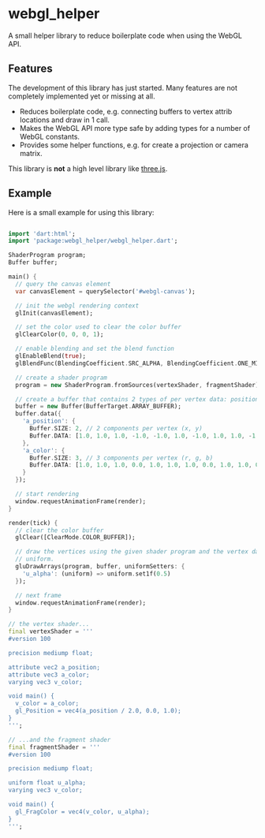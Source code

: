 # webgl_helper

A small helper library to reduce boilerplate code when using the WebGL API.

## Features

The development of this library has just started. Many features are not completely implemented yet or missing at all.

- Reduces boilerplate code, e.g. connecting buffers to vertex attrib locations and draw in 1 call.
- Makes the WebGL API more type safe by adding types for a number of WebGL constants.
- Provides some helper functions, e.g. for create a projection or camera matrix.

This library is **not** a high level library like [three.js](http://threejs.org).

## Example

Here is a small example for using this library:

```dart

import 'dart:html';
import 'package:webgl_helper/webgl_helper.dart';

ShaderProgram program;
Buffer buffer;

main() {
  // query the canvas element
  var canvasElement = querySelector('#webgl-canvas');

  // init the webgl rendering context
  glInit(canvasElement);

  // set the color used to clear the color buffer
  glClearColor(0, 0, 0, 1);

  // enable blending and set the blend function
  glEnableBlend(true);
  glBlendFunc(BlendingCoefficient.SRC_ALPHA, BlendingCoefficient.ONE_MINUS_SRC_ALPHA);

  // create a shader program
  program = new ShaderProgram.fromSources(vertexShader, fragmentShader);

  // create a buffer that contains 2 types of per vertex data: positions and colors
  buffer = new Buffer(BufferTarget.ARRAY_BUFFER);
  buffer.data({
    'a_position': {
      Buffer.SIZE: 2, // 2 components per vertex (x, y)
      Buffer.DATA: [1.0, 1.0, 1.0, -1.0, -1.0, 1.0, -1.0, 1.0, 1.0, -1.0, -1.0, -1.0]
    },
    'a_color': {
      Buffer.SIZE: 3, // 3 components per vertex (r, g, b)
      Buffer.DATA: [1.0, 1.0, 1.0, 0.0, 1.0, 1.0, 1.0, 0.0, 1.0, 1.0, 0.0, 1.0, 0.0, 1.0, 1.0, 0.0, 1.0, 0.0]
    }
  });

  // start rendering
  window.requestAnimationFrame(render);
}

render(tick) {
  // clear the color buffer
  glClear([ClearMode.COLOR_BUFFER]);

  // draw the vertices using the given shader program and the vertex data stored in the buffer. additionally, set an
  // uniform.
  gluDrawArrays(program, buffer, uniformSetters: {
    'u_alpha': (uniform) => uniform.set1f(0.5)
  });

  // next frame
  window.requestAnimationFrame(render);
}

// the vertex shader...
final vertexShader = '''
#version 100

precision mediump float;

attribute vec2 a_position;
attribute vec3 a_color;
varying vec3 v_color;

void main() {
  v_color = a_color;
  gl_Position = vec4(a_position / 2.0, 0.0, 1.0);
}
''';

// ...and the fragment shader
final fragmentShader = '''
#version 100

precision mediump float;

uniform float u_alpha;
varying vec3 v_color;

void main() {
  gl_FragColor = vec4(v_color, u_alpha);
}
''';

```
